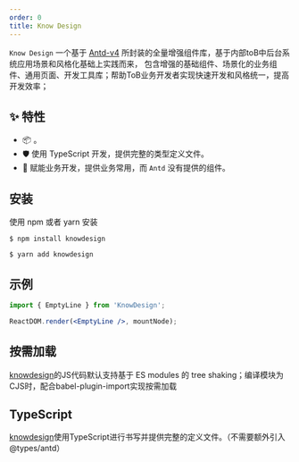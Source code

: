 ```yaml
---
order: 0
title: Know Design
---
```


`Know Design` 一个基于 [Antd-v4](https://ant.design/) 所封装的全量增强组件库，基于内部toB中后台系统应用场景和风格化基础上实践而来， 包含增强的基础组件、场景化的业务组件、通用页面、开发工具库；帮助ToB业务开发者实现快速开发和风格统一，提高开发效率；

## ✨ 特性

- 📦 。
- 🛡 使用 TypeScript 开发，提供完整的类型定义文件。
- 🌈 赋能业务开发，提供业务常用，而 `Antd` 没有提供的组件。

## 安装
使用 npm 或者 yarn 安装
```
$ npm install knowdesign
```

```
$ yarn add knowdesign
```

## 示例

```jsx
import { EmptyLine } from 'KnowDesign';

ReactDOM.render(<EmptyLine />, mountNode);
```

## 按需加载
[knowdesign]()的JS代码默认支持基于 ES modules 的 tree shaking；编译模块为CJS时，配合babel-plugin-import实现按需加载


## TypeScript
[knowdesign]()使用TypeScript进行书写并提供完整的定义文件。（不需要额外引入@types/antd）

